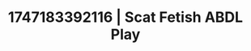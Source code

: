---
categories:
- Fantasy surrender
- Bedroom eyes
- Wrestling domination
- Pleasure activism
- Vintage boudoir
image: /assets/images/1747183392116.jpg
layout: post
seo:
  description: Featured content with exclusive ABDL Play, Scat Fetish. HD images available.
  keywords: ABDL Play, Scat Fetish
  og_image: /assets/images/1747183392116.jpg
  schema_type: VisualArtwork
tags:
- ABDL Play
- Scat Fetish
- '#1747183392116'
title: 1747183392116 | Scat Fetish ABDL Play
---